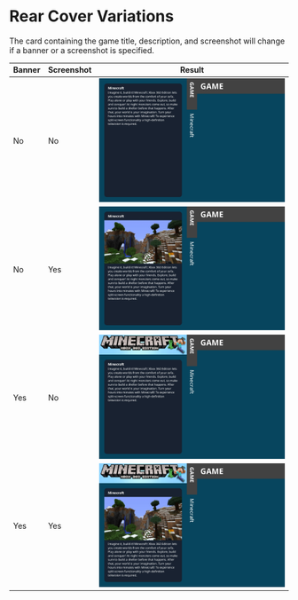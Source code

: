 # Rear Cover Variations

The card containing the game title, description, and screenshot will change if a banner or a screenshot is specified.

| Banner | Screenshot | Result                                                                                          |
| ------ | ---------- | ----------------------------------------------------------------------------------------------- |
| No     | No         | ![alt text](./images/mc_banner0_screen0.jpg "Minecraft Rear Cover - No Banner - No Screenshot") |
| No     | Yes        | ![alt text](./images/mc_banner0_screen1.jpg "Minecraft Rear Cover - No Banner - Screenshot")    |
| Yes    | No         | ![alt text](./images/mc_banner1_screen0.jpg "Minecraft Rear Cover - Banner - No Screenshot")    |
| Yes    | Yes        | ![alt text](./images/mc_banner1_screen1.jpg "Minecraft Rear Cover - Banner - Screenshot")       |
